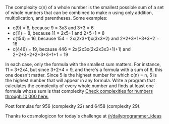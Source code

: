 <div class="md"><p>The complexity c(n) of a whole number is the smallest possible sum of a set of whole numbers that can be combined to make n using only addition, multiplication, and parentheses. Some examples:</p>
<ul>
<li>c(9) = 6, because 9 = 3x3 and 3+3 = 6</li>
<li>c(11) = 8, because 11 = 2x5+1 and 2+5+1 = 8</li>
<li>c(154) = 16, because 154 = 2x(2x3+1)x(3x3+2) and 2+2+3+1+3+3+2 = 16</li>
<li>c(446) = 19, because 446 = 2x(2x3x(2x2x3x3+1)+1) and 2+2+3+2+2+3+3+1+1 = 19</li>
</ul>
<p>In each case, only the formula with the smallest sum matters. For instance, 11 = 3+2x4, but since 3+2+4 = 9, and there's a formula with a sum of 8, this one doesn't matter. Since 5 is the highest number for which c(n) = n, 5 is the highest number that will appear in any formula.
Write a program that calculates the complexity of every whole number and finds at least one formula whose sum is that complexity <a href="http://oeis.org/A005245/b005245.txt">Check complexities for numbers through 10,000 here.</a></p>
<p>Post formulas for 956 (complexity 22) and 6458 (complexity 29).</p>
<p>Thanks to cosmologicon for today's challenge at <a href="/r/dailyprogrammer_ideas">/r/dailyprogrammer_ideas</a> </p>
</div>
